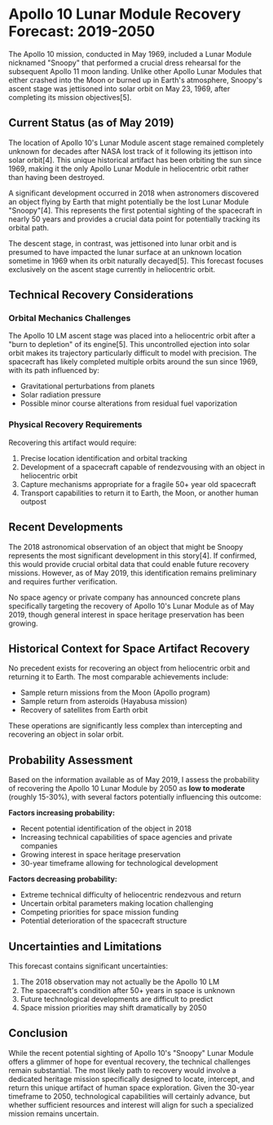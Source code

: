 # Apollo 10 Lunar Module Recovery Forecast: 2019-2050

The Apollo 10 mission, conducted in May 1969, included a Lunar Module nicknamed "Snoopy" that performed a crucial dress rehearsal for the subsequent Apollo 11 moon landing. Unlike other Apollo Lunar Modules that either crashed into the Moon or burned up in Earth's atmosphere, Snoopy's ascent stage was jettisoned into solar orbit on May 23, 1969, after completing its mission objectives[5].

## Current Status (as of May 2019)

The location of Apollo 10's Lunar Module ascent stage remained completely unknown for decades after NASA lost track of it following its jettison into solar orbit[4]. This unique historical artifact has been orbiting the sun since 1969, making it the only Apollo Lunar Module in heliocentric orbit rather than having been destroyed.

A significant development occurred in 2018 when astronomers discovered an object flying by Earth that might potentially be the lost Lunar Module "Snoopy"[4]. This represents the first potential sighting of the spacecraft in nearly 50 years and provides a crucial data point for potentially tracking its orbital path.

The descent stage, in contrast, was jettisoned into lunar orbit and is presumed to have impacted the lunar surface at an unknown location sometime in 1969 when its orbit naturally decayed[5]. This forecast focuses exclusively on the ascent stage currently in heliocentric orbit.

## Technical Recovery Considerations

### Orbital Mechanics Challenges

The Apollo 10 LM ascent stage was placed into a heliocentric orbit after a "burn to depletion" of its engine[5]. This uncontrolled ejection into solar orbit makes its trajectory particularly difficult to model with precision. The spacecraft has likely completed multiple orbits around the sun since 1969, with its path influenced by:

- Gravitational perturbations from planets
- Solar radiation pressure
- Possible minor course alterations from residual fuel vaporization

### Physical Recovery Requirements

Recovering this artifact would require:

1. Precise location identification and orbital tracking
2. Development of a spacecraft capable of rendezvousing with an object in heliocentric orbit
3. Capture mechanisms appropriate for a fragile 50+ year old spacecraft
4. Transport capabilities to return it to Earth, the Moon, or another human outpost

## Recent Developments

The 2018 astronomical observation of an object that might be Snoopy represents the most significant development in this story[4]. If confirmed, this would provide crucial orbital data that could enable future recovery missions. However, as of May 2019, this identification remains preliminary and requires further verification.

No space agency or private company has announced concrete plans specifically targeting the recovery of Apollo 10's Lunar Module as of May 2019, though general interest in space heritage preservation has been growing.

## Historical Context for Space Artifact Recovery

No precedent exists for recovering an object from heliocentric orbit and returning it to Earth. The most comparable achievements include:

- Sample return missions from the Moon (Apollo program)
- Sample return from asteroids (Hayabusa mission)
- Recovery of satellites from Earth orbit

These operations are significantly less complex than intercepting and recovering an object in solar orbit.

## Probability Assessment

Based on the information available as of May 2019, I assess the probability of recovering the Apollo 10 Lunar Module by 2050 as **low to moderate** (roughly 15-30%), with several factors potentially influencing this outcome:

**Factors increasing probability:**
- Recent potential identification of the object in 2018
- Increasing technical capabilities of space agencies and private companies
- Growing interest in space heritage preservation
- 30-year timeframe allowing for technological development

**Factors decreasing probability:**
- Extreme technical difficulty of heliocentric rendezvous and return
- Uncertain orbital parameters making location challenging
- Competing priorities for space mission funding
- Potential deterioration of the spacecraft structure

## Uncertainties and Limitations

This forecast contains significant uncertainties:

1. The 2018 observation may not actually be the Apollo 10 LM
2. The spacecraft's condition after 50+ years in space is unknown
3. Future technological developments are difficult to predict
4. Space mission priorities may shift dramatically by 2050

## Conclusion

While the recent potential sighting of Apollo 10's "Snoopy" Lunar Module offers a glimmer of hope for eventual recovery, the technical challenges remain substantial. The most likely path to recovery would involve a dedicated heritage mission specifically designed to locate, intercept, and return this unique artifact of human space exploration. Given the 30-year timeframe to 2050, technological capabilities will certainly advance, but whether sufficient resources and interest will align for such a specialized mission remains uncertain.